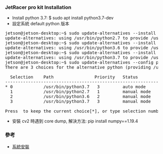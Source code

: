 ### JetRacer pro kit Installation
* Install python 3.7: $ sudo apt install python3.7-dev
* 設定系統 default python 版本
<pre>
jetson@jetson-desktop:~$ sudo update-alternatives --install /usr/bin/python python /usr/bin/python2.7 1
update-alternatives: using /usr/bin/python2.7 to provide /usr/bin/python (python) in auto mode
jetson@jetson-desktop:~$ sudo update-alternatives --install /usr/bin/python python /usr/bin/python3.6 2
update-alternatives: using /usr/bin/python3.6 to provide /usr/bin/python (python) in auto mode
jetson@jetson-desktop:~$ sudo update-alternatives --install /usr/bin/python python /usr/bin/python3.7 3
update-alternatives: using /usr/bin/python3.7 to provide /usr/bin/python (python) in auto mode
jetson@jetson-desktop:~$ sudo update-alternatives --config python
There are 3 choices for the alternative python (providing /usr/bin/python).

  Selection    Path                Priority   Status
------------------------------------------------------------
* 0            /usr/bin/python3.7   3         auto mode
  1            /usr/bin/python2.7   1         manual mode
  2            /usr/bin/python3.6   2         manual mode
  3            /usr/bin/python3.7   3         manual mode

Press <enter> to keep the current choice[*], or type selection number: 3
</pre>
* 安裝 cv2 時遇到 core dump, 解決方法: pip install numpy==1.19.4
### 參考
* [系統安裝](https://asahinow.blogspot.com/2019/08/nvidia-jetson-nano-tensorflow.html)
